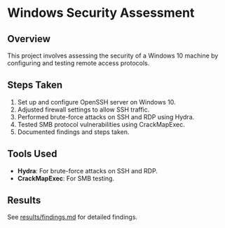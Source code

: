 # Windows Security Assessment

## Overview
This project involves assessing the security of a Windows 10 machine by configuring and testing remote access protocols. 

## Steps Taken
1. Set up and configure OpenSSH server on Windows 10.
2. Adjusted firewall settings to allow SSH traffic.
3. Performed brute-force attacks on SSH and RDP using Hydra.
4. Tested SMB protocol vulnerabilities using CrackMapExec.
5. Documented findings and steps taken.

## Tools Used
- **Hydra**: For brute-force attacks on SSH and RDP.
- **CrackMapExec**: For SMB testing.

## Results
See [results/findings.md](results/findings.md) for detailed findings.
